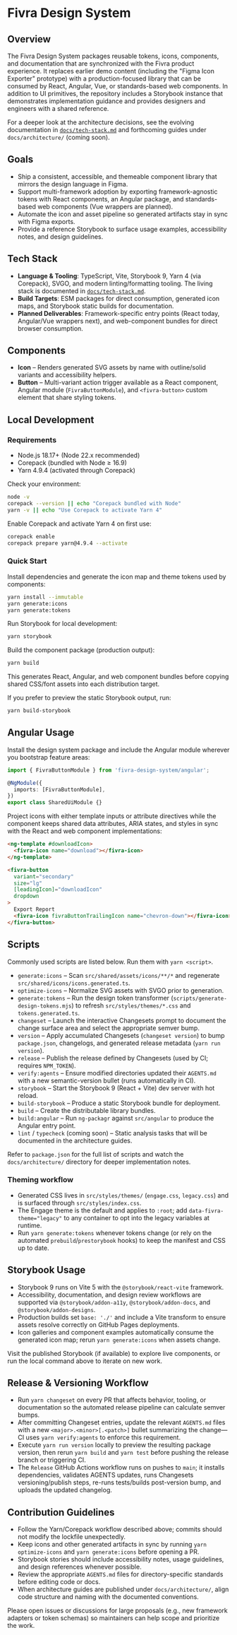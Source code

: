 # Fivra Design System

## Overview
The Fivra Design System packages reusable tokens, icons, components, and documentation that are synchronized with the Fivra product experience. It replaces earlier demo content (including the "Figma Icon Exporter" prototype) with a production-focused library that can be consumed by React, Angular, Vue, or standards-based web components. In addition to UI primitives, the repository includes a Storybook instance that demonstrates implementation guidance and provides designers and engineers with a shared reference.

For a deeper look at the architecture decisions, see the evolving documentation in [`docs/tech-stack.md`](docs/tech-stack.md) and forthcoming guides under `docs/architecture/` (coming soon).

## Goals
- Ship a consistent, accessible, and themeable component library that mirrors the design language in Figma.
- Support multi-framework adoption by exporting framework-agnostic tokens with React components, an Angular package, and standards-based web components (Vue wrappers are planned).
- Automate the icon and asset pipeline so generated artifacts stay in sync with Figma exports.
- Provide a reference Storybook to surface usage examples, accessibility notes, and design guidelines.

## Tech Stack
- **Language & Tooling**: TypeScript, Vite, Storybook 9, Yarn 4 (via Corepack), SVGO, and modern linting/formatting tooling. The living stack is documented in [`docs/tech-stack.md`](docs/tech-stack.md).
- **Build Targets**: ESM packages for direct consumption, generated icon maps, and Storybook static builds for documentation.
- **Planned Deliverables**: Framework-specific entry points (React today, Angular/Vue wrappers next), and web-component bundles for direct browser consumption.

## Components
- **Icon** – Renders generated SVG assets by name with outline/solid variants and accessibility helpers.
- **Button** – Multi-variant action trigger available as a React component, Angular module (`FivraButtonModule`), and `<fivra-button>` custom element that share styling tokens.

## Local Development
### Requirements
- Node.js 18.17+ (Node 22.x recommended)
- Corepack (bundled with Node ≥ 16.9)
- Yarn 4.9.4 (activated through Corepack)

Check your environment:

```bash
node -v
corepack --version || echo "Corepack bundled with Node"
yarn -v || echo "Use Corepack to activate Yarn 4"
```

Enable Corepack and activate Yarn 4 on first use:

```bash
corepack enable
corepack prepare yarn@4.9.4 --activate
```

### Quick Start
Install dependencies and generate the icon map and theme tokens used by components:

```bash
yarn install --immutable
yarn generate:icons
yarn generate:tokens
```

Run Storybook for local development:

```bash
yarn storybook
```

Build the component package (production output):

```bash
yarn build
```

This generates React, Angular, and web component bundles before copying shared CSS/font assets into each distribution target.

If you prefer to preview the static Storybook output, run:

```bash
yarn build-storybook
```

## Angular Usage

Install the design system package and include the Angular module wherever you bootstrap feature areas:

```ts
import { FivraButtonModule } from 'fivra-design-system/angular';

@NgModule({
  imports: [FivraButtonModule],
})
export class SharedUiModule {}
```

Project icons with either template inputs or attribute directives while the component keeps shared data attributes, ARIA states, and styles in sync with the React and web component implementations:

```html
<ng-template #downloadIcon>
  <fivra-icon name="download"></fivra-icon>
</ng-template>

<fivra-button
  variant="secondary"
  size="lg"
  [leadingIcon]="downloadIcon"
  dropdown
>
  Export Report
  <fivra-icon fivraButtonTrailingIcon name="chevron-down"></fivra-icon>
</fivra-button>
```

## Scripts
Commonly used scripts are listed below. Run them with `yarn <script>`.

- `generate:icons` – Scan `src/shared/assets/icons/**/*` and regenerate `src/shared/icons/icons.generated.ts`.
- `optimize-icons` – Normalize SVG assets with SVGO prior to generation.
- `generate:tokens` – Run the design token transformer (`scripts/generate-design-tokens.mjs`) to refresh `src/styles/themes/*.css` and `tokens.generated.ts`.
- `changeset` – Launch the interactive Changesets prompt to document the change surface area and select the appropriate semver bump.
- `version` – Apply accumulated Changesets (`changeset version`) to bump `package.json`, changelogs, and generated release metadata (`yarn run version`).
- `release` – Publish the release defined by Changesets (used by CI; requires `NPM_TOKEN`).
- `verify:agents` – Ensure modified directories updated their `AGENTS.md` with a new semantic-version bullet (runs automatically in CI).
- `storybook` – Start the Storybook 9 (React + Vite) dev server with hot reload.
- `build-storybook` – Produce a static Storybook bundle for deployment.
- `build` – Create the distributable library bundles.
- `build:angular` – Run `ng-packagr` against `src/angular` to produce the Angular entry point.
- `lint` / `typecheck` (coming soon) – Static analysis tasks that will be documented in the architecture guides.

Refer to `package.json` for the full list of scripts and watch the `docs/architecture/` directory for deeper implementation notes.

### Theming workflow
- Generated CSS lives in `src/styles/themes/` (`engage.css`, `legacy.css`) and is surfaced through `src/styles/index.css`.
- The Engage theme is the default and applies to `:root`; add `data-fivra-theme="legacy"` to any container to opt into the legacy variables at runtime.
- Run `yarn generate:tokens` whenever tokens change (or rely on the automated `prebuild`/`prestorybook` hooks) to keep the manifest and CSS up to date.

## Storybook Usage
- Storybook 9 runs on Vite 5 with the `@storybook/react-vite` framework.
- Accessibility, documentation, and design review workflows are supported via `@storybook/addon-a11y`, `@storybook/addon-docs`, and `@storybook/addon-designs`.
- Production builds set `base: './'` and include a Vite transform to ensure assets resolve correctly on GitHub Pages deployments.
- Icon galleries and component examples automatically consume the generated icon map; rerun `yarn generate:icons` when assets change.

Visit the published Storybook (if available) to explore live components, or run the local command above to iterate on new work.

## Release & Versioning Workflow
- Run `yarn changeset` on every PR that affects behavior, tooling, or documentation so the automated release pipeline can calculate semver bumps.
- After committing Changeset entries, update the relevant `AGENTS.md` files with a new `<major>.<minor>[.<patch>]` bullet summarizing the change—CI uses `yarn verify:agents` to enforce this requirement.
- Execute `yarn run version` locally to preview the resulting package version, then rerun `yarn build` and `yarn test` before pushing the release branch or triggering CI.
- The `Release` GitHub Actions workflow runs on pushes to `main`; it installs dependencies, validates AGENTS updates, runs Changesets versioning/publish steps, re-runs tests/builds post-version bump, and uploads the updated changelog.

## Contribution Guidelines
- Follow the Yarn/Corepack workflow described above; commits should not modify the lockfile unexpectedly.
- Keep icons and other generated artifacts in sync by running `yarn optimize-icons` and `yarn generate:icons` before opening a PR.
- Storybook stories should include accessibility notes, usage guidelines, and design references whenever possible.
- Review the appropriate `AGENTS.md` files for directory-specific standards before editing code or docs.
- When architecture guides are published under `docs/architecture/`, align code structure and naming with the documented conventions.

Please open issues or discussions for large proposals (e.g., new framework adapters or token schemas) so maintainers can help scope and prioritize the work.
